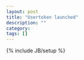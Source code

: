 ```yaml
---
layout: post
title: "Usertoken launched"
description: ""
category: 
tags: []
---
```

{% include JB/setup %}
